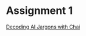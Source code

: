 # Assignment 1

[Decoding AI Jargons with Chai](https://mistryravi.hashnode.dev/decoding-ai-jargons-with-chai)
